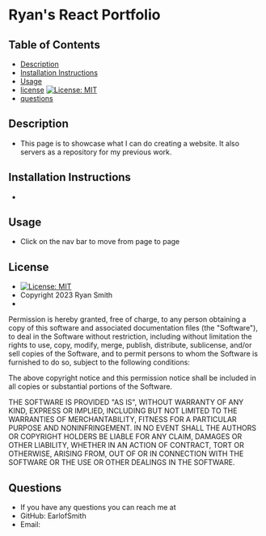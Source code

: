 
  # Ryan's React Portfolio
  
  ## Table of Contents
  * [Description](#description)
  * [Installation Instructions](#installation-instructions)
  * [Usage](#usage) 
  * [license](#license) [![License: MIT](https://img.shields.io/badge/License-MIT-blue.svg)](https://opensource.org/licenses/MIT)
  * [questions](#questions)


  ## Description
  * This page is to showcase what I can do creating a website. It also servers as a repository for my previous work.

  ## Installation Instructions
  * 

  ## Usage
  * Click on the nav bar to move from page to page

  ## License
  *  [![License: MIT](https://img.shields.io/badge/License-MIT-blue.svg)](https://opensource.org/licenses/MIT) 
  * Copyright 2023 Ryan Smith
  * 

  Permission is hereby granted, free of charge, to any person obtaining a copy of this software and associated documentation files (the "Software"), to deal in the Software without restriction, including without limitation the rights to use, copy, modify, merge, publish, distribute, sublicense, and/or sell copies of the Software, and to permit persons to whom the Software is furnished to do so, subject to the following conditions:
  
  The above copyright notice and this permission notice shall be included in all copies or substantial portions of the Software.
  
  THE SOFTWARE IS PROVIDED "AS IS", WITHOUT WARRANTY OF ANY KIND, EXPRESS OR IMPLIED, INCLUDING BUT NOT LIMITED TO THE WARRANTIES OF MERCHANTABILITY, FITNESS FOR A PARTICULAR PURPOSE AND NONINFRINGEMENT. IN NO EVENT SHALL THE AUTHORS OR COPYRIGHT HOLDERS BE LIABLE FOR ANY CLAIM, DAMAGES OR OTHER LIABILITY, WHETHER IN AN ACTION OF CONTRACT, TORT OR OTHERWISE, ARISING FROM, OUT OF OR IN CONNECTION WITH THE SOFTWARE OR THE USE OR OTHER DEALINGS IN THE SOFTWARE.


  ## Questions
  * If you have any questions you can reach me at
  * GitHub: EarlofSmith
  * Email: 

